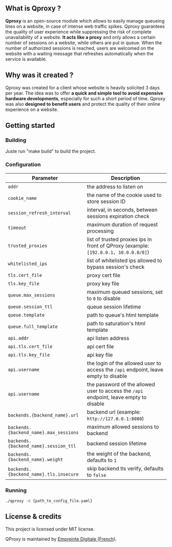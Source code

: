 ## What is Qproxy ?

**Qproxy** is an open-source module which allows to easily manage queueing lines on a website, in case of intense web traffic spikes.
Qproxy guarantees the quality of user experience while suppressing the risk of complete unavailability of a website.
**It acts like a proxy** and only allows a certain number of sessions on a website, while others are put in queue.
When the number of authorized sessions is reached, users are welcomed on the website with a waiting message that refreshes automatically when the service is available.

## Why was it created ?

Qproxy was created for a client whose website is heavily solicited 3 days per year.
The idea was to offer **a quick and simple tool to avoid expensive hardware developments**, especially for such a short period of time.
Qproxy was also **designed to benefit users** and protect the quality of their online experience on a website.

## Getting started

### Building

Juste run "make build" to build the project.

### Configuration

| Parameter | Description |
| --- | --- |
| `addr` | the address to listen on |
| `cookie_name` | the name of the cookie used to store session ID |
| `session_refresh_interval` | interval, in seconds, between sessions expiration check |
| `timeout` | maximum duration of request processing |
| `trusted_proxies` | list of trusted proxies ips in front of QProxy (example: `[192.0.0.1, 10.0.0.0/8]`) |
| `whitelisted_ips` | list of whitelisted ips allowed to bypass session's check |
| `tls.cert_file` | proxy cert file  |
| `tls.key_file` | proxy key file |
| `queue.max_sessions` | maximum queued sessions, set to `0` to disable  |
| `queue.session_ttl` | queue session lifetime |
| `queue.template` | path to queue's html template |
| `queue.full_template` | path to saturation's html template |
| `api.addr` | api listen address |
| `api.tls.cert_file` | api cert file |
| `api.tls.key_file` | api key file |
| `api.username` | the login of the allowed user to access the `/api` endpoint, leave empty to disable  |
| `api.username` | the password of the allowed user to access the `/api` endpoint, leave empty to disable |
| `backends.{backend_name}.url` | backend url (example: `http://127.0.0.1:8080`) |
| `backends.{backend_name}.max_sessions` | maximum allowed sessions to backend |
| `backends.{backend_name}.session_ttl` | backend session lifetime |
| `backends.{backend_name}.weight` | the weight of the backend, defaults to `1` |
| `backends.{backend_name}.tls.insecure` | skip backend tls verify, defaults to `false` |

### Running

```
./qproxy -c {path_to_config_file.yaml}
```

## License & credits

This project is licensed under MIT license.

QProxy is maintained by [<span lang="fr">Empreinte Digitale</span>  (French)](http://empreintedigitale.fr).
